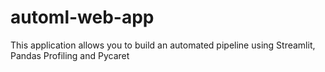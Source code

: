 # automl-web-app

This application allows you to build an automated pipeline using Streamlit, Pandas Profiling and Pycaret
